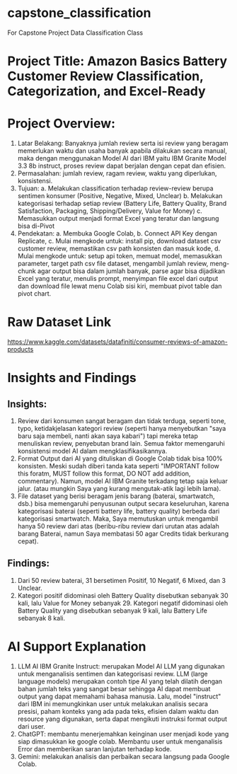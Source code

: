 # capstone_classification
For Capstone Project Data Classification Class

# Project Title: Amazon Basics Battery Customer Review Classification, Categorization, and Excel-Ready

# Project Overview:
1. Latar Belakang: Banyaknya jumlah review serta isi review yang beragam memerlukan waktu dan usaha banyak apabila dilakukan secara manual, maka dengan menggunakan Model AI dari IBM yaitu IBM Granite Model 3.3 8b instruct, proses review dapat berjalan dengan cepat dan efisien. 
2. Permasalahan: jumlah review, ragam review, waktu yang diperlukan, konsistensi.
3. Tujuan:
   a. Melakukan classification terhadap review-review berupa sentimen konsumer (Positive, Negative, Mixed, Unclear)
   b. Melakukan kategorisasi terhadap setiap review (Battery Life, Battery Quality, Brand Satisfaction, Packaging, Shipping/Delivery, Value for Money)
   c. Memasukkan output menjadi format Excel yang teratur dan langsung bisa di-Pivot
5. Pendekatan:
   a. Membuka Google Colab,
   b. Connect API Key dengan Replicate,
   c. Mulai mengkode untuk: install pip, download dataset csv customer review, memastikan csv path konsisten dan masuk kode,
   d. Mulai mengkode untuk: setup api token, memuat model, memasukkan parameter, target path csv file dataset, mengambil jumlah review, meng-chunk agar output bisa dalam jumlah banyak, parse agar bisa dijadikan Excel yang teratur, menulis prompt, menyimpan file excel dari output dan download file lewat menu Colab sisi kiri, membuat pivot table dan pivot chart.

# Raw Dataset Link
https://www.kaggle.com/datasets/datafiniti/consumer-reviews-of-amazon-products

# Insights and Findings
## Insights: 
1. Review dari konsumen sangat beragam dan tidak terduga, seperti tone, typo, ketidakjelasan kategori review (seperti hanya menyebutkan "saya baru saja membeli, nanti akan saya kabari") tapi mereka tetap menuliskan review, penyebutan brand lain. Semua faktor memengaruhi konsistensi model AI dalam mengklasifikasikannya.
2. Format Output dari AI yang dituliskan di Google Colab tidak bisa 100% konsisten. Meski sudah diberi tanda kata seperti "IMPORTANT follow this foratm, MUST follow this format, DO NOT add addition, commentary). Namun, model AI IBM Granite terkadang tetap saja keluar jalur. (atau mungkin Saya yang kurang mengutak-atik lagi lebih lama).
3. File dataset yang berisi beragam jenis barang (baterai, smartwatch, dsb.) bisa memengaruhi penyusunan output secara keseluruhan, karena kategorisasi baterai (seperti battery life, battery quality) berbeda dari kategorisasi smartwatch. Maka, Saya memutuskan untuk mengambil hanya 50 review dari atas (beribu-ribu review dari urutan atas adalah barang Baterai, namun Saya membatasi 50 agar Credits tidak berkurang cepat).

## Findings:
1. Dari 50 review baterai, 31 bersetimen Positif, 10 Negatif, 6 Mixed, dan 3 Unclear.
2. Kategori positif didominasi oleh Battery Quality disebutkan sebanyak 30 kali, lalu Value for Money sebanyak 29. Kategori negatif didominasi oleh Battery Quality yang disebutkan sebanyak 9 kali, lalu Battery Life sebanyak 8 kali.

# AI Support Explanation
1. LLM AI IBM Granite Instruct: merupakan Model AI LLM yang digunakan untuk menganalisis sentimen dan kategorisasi review. LLM (large language models) merupakan contoh tipe AI yang telah dilatih dengan bahan jumlah teks yang sangat besar sehingga AI dapat membuat output yang dapat memahami bahasa manusia. Lalu, model "instruct" dari IBM ini memungkinkan user untuk melakukan analisis secara presisi, paham konteks yang ada pada teks, efisien dalam waktu dan resource yang digunakan, serta dapat mengikuti instruksi format output dari user.
2. ChatGPT: membantu menerjemahkan keinginan user menjadi kode yang siap dimasukkan ke google colab. Membantu user untuk menganalisis Error dan memberikan saran lanjutan terhadap kode.
3. Gemini: melakukan analisis dan perbaikan secara langsung pada Google Colab.
